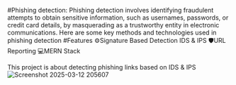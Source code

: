 #Phishing detection:
Phishing detection involves identifying fraudulent attempts to obtain sensitive
information, such as usernames, passwords, or credit card details, 
by masquerading as a trustworthy entity in electronic communications. 
Here are some key methods and technologies used in phishing detection
#Features
⚙️Signature Based Detection IDS & IPS
🛡️URL Reporting
💻MERN Stack

This project is about detecting phishing links based on IDS & IPS
![Screenshot 2025-03-12 205607](https://github.com/user-attachments/assets/dc2dd617-7a77-4788-a354-71926ee96aef)
